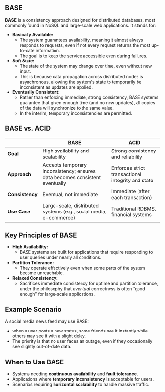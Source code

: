 ## **BASE**

**BASE** is a consistency approach designed for distributed databases, most commonly found in NoSQL and large-scale web applications. It stands for:

- **Basically Available:**
    - The system guarantees availability, meaning it almost always responds to requests, even if not every request returns the most up-to-date information.
    - The goal is to keep the service accessible even during failures.
- **Soft State:**
    - The state of the system may change over time, even without new input.
    - This is because data propagation across distributed nodes is asynchronous, allowing the system's state to temporarily be inconsistent as updates are applied.
- **Eventually Consistent:**
    - Rather than enforcing immediate, strong consistency, BASE systems guarantee that given enough time (and no new updates), all copies of the data will synchronize to the same value.
    - In the interim, temporary inconsistencies are permitted.

## **BASE vs. ACID**

|  | BASE | ACID |
| --- | --- | --- |
| **Goal** | High availability and scalability | Strong consistency and reliability |
| **Approach** | Accepts temporary inconsistency; ensures data becomes consistent eventually | Enforces strict transactional integrity and state |
| **Consistency** | Eventual, not immediate | Immediate (after each transaction) |
| **Use Case** | Large-scale, distributed systems (e.g., social media, e-commerce) | Traditional RDBMS, financial systems |

## **Key Principles of BASE**

- **High Availability:**
    - BASE systems are built for applications that require responding to user queries under nearly all conditions.
- **Partition Tolerance:**
    - They operate effectively even when some parts of the system become unreachable.
- **Relaxed Consistency:**
    - Sacrifices immediate consistency for uptime and partition tolerance, under the philosophy that *eventual* correctness is often “good enough” for large-scale applications.

## **Example Scenario**

A social media news feed may use BASE: 

- when a user posts a new status, some friends see it instantly while others may see it with a slight delay.
- The priority is that no user faces an outage, even if they occasionally see slightly out-of-date data.

## **When to Use BASE**

- Systems needing **continuous availability** and **fault tolerance**.
- Applications where **temporary inconsistency** is acceptable for users.
- Scenarios requiring **horizontal scalability** to handle massive traffic.
